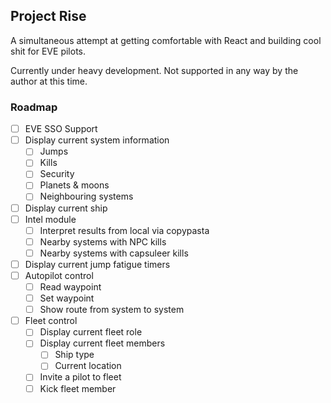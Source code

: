 ## Project Rise

A simultaneous attempt at getting comfortable with React and building cool shit for EVE pilots.

Currently under heavy development. Not supported in any way by the author at this time.

### Roadmap ###
- [ ] EVE SSO Support
- [ ] Display current system information
  - [ ] Jumps
  - [ ] Kills
  - [ ] Security
  - [ ] Planets & moons
  - [ ] Neighbouring systems
- [ ] Display current ship
- [ ] Intel module
  - [ ] Interpret results from local via copypasta
  - [ ] Nearby systems with NPC kills
  - [ ] Nearby systems with capsuleer kills
- [ ] Display current jump fatigue timers
- [ ] Autopilot control
  - [ ] Read waypoint
  - [ ] Set waypoint
  - [ ] Show route from system to system
- [ ] Fleet control
  - [ ] Display current fleet role
  - [ ] Display current fleet members
    - [ ] Ship type
    - [ ] Current location
  - [ ] Invite a pilot to fleet
  - [ ] Kick fleet member
